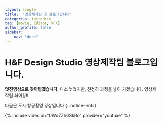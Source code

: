 ```yaml
---
layout: single
title:  "영상제작팀 첫 블로그입니다"
categories: introduce
tag: [movie, Editor, VFX]
author_profile: false
sidebar:
    nav: "docs"
---
```


# H&F Design Studio 영상제작팀 블로그입니다.

**멋진영상으로 찾아뵙겠습니다**, 다소 늦었지만, 천천히 과정을 밟아 가겠습니다.
영상제작팀 화이팅!!

다음은 도시 항공촬영 영상입니다
{: .notice--info}

{% include video id="0Wd7ZhGSkRo" provider="youtube" %}

